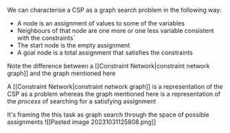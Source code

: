 We can characterise a CSP as a graph search problem in the following way:
- A node is an assignment of values to some of the variables
- Neighbours of that node are one more or one less variable consistent with the constraints`
- The start node is the empty assignment
- A goal node is a total assignment that satisfies the constraints

Note the difference between a [[Constraint Network|constraint network graph]] and the graph mentioned here

A [[Constraint Network|constraint network graph]] is a representation of the CSP as a problem whereas the graph mentioned here is a representation of the _process_ of searching for a satisfying assignment

It's framing the this task as graph search through the space of possible assignments
![[Pasted image 20231031125808.png]]
